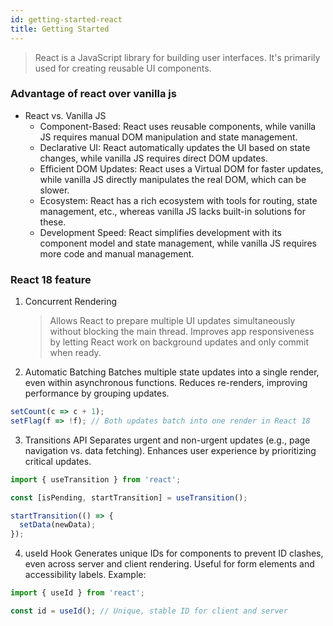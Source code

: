 ```yaml
---
id: getting-started-react
title: Getting Started
---
```


> React is a JavaScript library for building user interfaces. It's primarily used for creating reusable UI components.

### Advantage of react over vanilla js
* React vs. Vanilla JS
    - Component-Based: React uses reusable components, while vanilla JS requires manual DOM manipulation and state management.
    - Declarative UI: React automatically updates the UI based on state changes, while vanilla JS requires direct DOM updates.
    - Efficient DOM Updates: React uses a Virtual DOM for faster updates, while vanilla JS directly manipulates the real DOM, which can be slower.
    - Ecosystem: React has a rich ecosystem with tools for routing, state management, etc., whereas vanilla JS lacks built-in solutions for these.
    - Development Speed: React simplifies development with its component model and state management, while vanilla JS requires more code and manual management.

### React 18 feature 
1. Concurrent Rendering
    > Allows React to prepare multiple UI updates simultaneously without blocking the main thread. 
    > Improves app responsiveness by letting React work on background updates and only commit when ready.
2. Automatic Batching
Batches multiple state updates into a single render, even within asynchronous functions.
Reduces re-renders, improving performance by grouping updates.

```jsx
setCount(c => c + 1);
setFlag(f => !f); // Both updates batch into one render in React 18
```
3. Transitions API
Separates urgent and non-urgent updates (e.g., page navigation vs. data fetching).
Enhances user experience by prioritizing critical updates.

```jsx
import { useTransition } from 'react';

const [isPending, startTransition] = useTransition();

startTransition(() => {
  setData(newData);
});
```
4. useId Hook
Generates unique IDs for components to prevent ID clashes, even across server and client rendering.
Useful for form elements and accessibility labels.
Example:

```jsx
import { useId } from 'react';

const id = useId(); // Unique, stable ID for client and server
```
